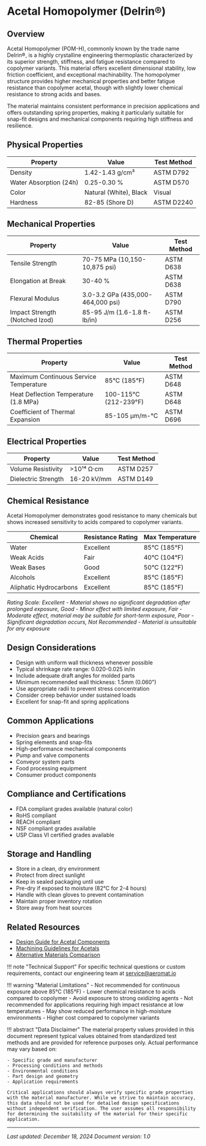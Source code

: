 # Acetal Homopolymer (Delrin®)

## Overview
Acetal Homopolymer (POM-H), commonly known by the trade name Delrin®, is a highly crystalline engineering thermoplastic characterized by its superior strength, stiffness, and fatigue resistance compared to copolymer variants. This material offers excellent dimensional stability, low friction coefficient, and exceptional machinability. The homopolymer structure provides higher mechanical properties and better fatigue resistance than copolymer acetal, though with slightly lower chemical resistance to strong acids and bases.

The material maintains consistent performance in precision applications and offers outstanding spring properties, making it particularly suitable for snap-fit designs and mechanical components requiring high stiffness and resilience.

## Physical Properties

| Property | Value | Test Method |
|----------|--------|-------------|
| Density | 1.42-1.43 g/cm³ | ASTM D792 |
| Water Absorption (24h) | 0.25-0.30 % | ASTM D570 |
| Color | Natural (White), Black | Visual |
| Hardness | 82-85 (Shore D) | ASTM D2240 |

## Mechanical Properties

| Property | Value | Test Method |
|----------|--------|-------------|
| Tensile Strength | 70-75 MPa (10,150-10,875 psi) | ASTM D638 |
| Elongation at Break | 30-40 % | ASTM D638 |
| Flexural Modulus | 3.0-3.2 GPa (435,000-464,000 psi) | ASTM D790 |
| Impact Strength (Notched Izod) | 85-95 J/m (1.6-1.8 ft-lb/in) | ASTM D256 |

## Thermal Properties

| Property | Value | Test Method |
|----------|--------|-------------|
| Maximum Continuous Service Temperature | 85°C (185°F) | ASTM D648 |
| Heat Deflection Temperature (1.8 MPa) | 100-115°C (212-239°F) | ASTM D648 |
| Coefficient of Thermal Expansion | 85-105 μm/m-°C | ASTM D696 |

## Electrical Properties

| Property | Value | Test Method |
|----------|--------|-------------|
| Volume Resistivity | >10¹⁴ Ω·cm | ASTM D257 |
| Dielectric Strength | 16-20 kV/mm | ASTM D149 |

## Chemical Resistance
Acetal Homopolymer demonstrates good resistance to many chemicals but shows increased sensitivity to acids compared to copolymer variants.

| Chemical | Resistance Rating | Max Temperature |
|----------|------------------|-----------------|
| Water | Excellent | 85°C (185°F) |
| Weak Acids | Fair | 40°C (104°F) |
| Weak Bases | Good | 50°C (122°F) |
| Alcohols | Excellent | 85°C (185°F) |
| Aliphatic Hydrocarbons | Excellent | 85°C (185°F) |

*Rating Scale: Excellent - Material shows no significant degradation after prolonged exposure, Good - Minor effect with limited exposure, Fair - Moderate effect, material may be suitable for short-term exposure, Poor - Significant degradation occurs, Not Recommended - Material is unsuitable for any exposure*

## Design Considerations
- Design with uniform wall thickness whenever possible
- Typical shrinkage rate range: 0.020-0.025 in/in
- Include adequate draft angles for molded parts
- Minimum recommended wall thickness: 1.5mm (0.060")
- Use appropriate radii to prevent stress concentration
- Consider creep behavior under sustained loads
- Excellent for snap-fit and spring applications

## Common Applications
- Precision gears and bearings
- Spring elements and snap-fits
- High-performance mechanical components
- Pump and valve components
- Conveyor system parts
- Food processing equipment
- Consumer product components

## Compliance and Certifications
- FDA compliant grades available (natural color)
- RoHS compliant
- REACH compliant
- NSF compliant grades available
- USP Class VI certified grades available

## Storage and Handling
- Store in a clean, dry environment
- Protect from direct sunlight
- Keep in sealed packaging until use
- Pre-dry if exposed to moisture (82°C for 2-4 hours)
- Handle with clean gloves to prevent contamination
- Maintain proper inventory rotation
- Store away from heat sources

## Related Resources
- [Design Guide for Acetal Components](../design-guides/plastic-design.md)
- [Machining Guidelines for Acetals](../machining/plastics.md)
- [Alternative Materials Comparison](../materials/index.md)

!!! note "Technical Support"
    For specific technical questions or custom requirements, contact our engineering team at service@aeromat.io

!!! warning "Material Limitations"
    - Not recommended for continuous exposure above 85°C (185°F)
    - Lower chemical resistance to acids compared to copolymer
    - Avoid exposure to strong oxidizing agents
    - Not recommended for applications requiring high impact resistance at low temperatures
    - May show reduced performance in high-moisture environments
    - Higher cost compared to copolymer variants

!!! abstract "Data Disclaimer"
    The material property values provided in this document represent typical values obtained from standardized test methods and are provided for reference purposes only. Actual performance may vary based on:
    
    - Specific grade and manufacturer
    - Processing conditions and methods
    - Environmental conditions
    - Part design and geometry
    - Application requirements
    
    Critical applications should always verify specific grade properties with the material manufacturer. While we strive to maintain accuracy, this data should not be used for detailed design specifications without independent verification. The user assumes all responsibility for determining the suitability of the material for their specific application.

---
*Last updated: December 18, 2024*
*Document version: 1.0*